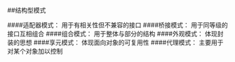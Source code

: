 ##结构型模式

####适配器模式：
用于有相关性但不兼容的接口
####桥接模式：
用于同等级的接口互相组合
####组合模式：
用于整体与部分的结构
####外观模式：
体现封装的思想
####享元模式：
体现面向对象的可复用性
####代理模式：
主要用于对某个对象加以控制
